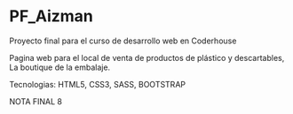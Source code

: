 # PF_Aizman

Proyecto final para el curso de desarrollo web en Coderhouse

Pagina web para el local de venta de productos de plástico y descartables, La boutique de la embalaje.

Tecnologias: HTML5, CSS3, SASS, BOOTSTRAP

NOTA FINAL 8

